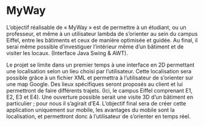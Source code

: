 # MyWay

L’objectif réalisable de « MyWay » est de permettre à un étudiant, ou un professeur, et même à un utilisateur 
lambda de s’orienter au sein du campus Eiffel, entre les bâtiments et ceux de manière optimisée et guidée. 
Au final, il serai même possible d’investiguer l’intérieur même d’un bâtiment et de visiter les locaux. 
(Interface Java Swing & AWT).

Le projet se limite dans un premier temps à une interface en 2D permettant une localisation selon un lieu choisi 
par l’utilisateur. Cette localisation sera possible grâce à un fichier XML et permettra à l’utilisateur de s’orienter 
sur une map Google. Des lieux spécifiques seront proposés au client et lui permettront de faire différents trajets. 
(Ici, le campus Eiffel comprenant E1, E2, E3 et E4). Une ouverture possible serait une visite 3D d’un bâtiment en particulier ; pour nous il s’agirait d’E4.
L’objectif final sera de créer cette application uniquement sur mobile, les avantages du mobile sont la localisation, 
et permettront donc à l’utilisateur de s’orienter en temps réel.
